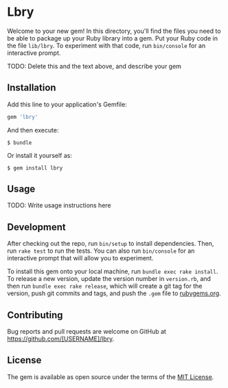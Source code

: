 # Lbry

Welcome to your new gem! In this directory, you'll find the files you need to be able to package up your Ruby library into a gem. Put your Ruby code in the file `lib/lbry`. To experiment with that code, run `bin/console` for an interactive prompt.

TODO: Delete this and the text above, and describe your gem

## Installation

Add this line to your application's Gemfile:

```ruby
gem 'lbry'
```

And then execute:

    $ bundle

Or install it yourself as:

    $ gem install lbry

## Usage

TODO: Write usage instructions here

## Development

After checking out the repo, run `bin/setup` to install dependencies. Then, run `rake test` to run the tests. You can also run `bin/console` for an interactive prompt that will allow you to experiment.

To install this gem onto your local machine, run `bundle exec rake install`. To release a new version, update the version number in `version.rb`, and then run `bundle exec rake release`, which will create a git tag for the version, push git commits and tags, and push the `.gem` file to [rubygems.org](https://rubygems.org).

## Contributing

Bug reports and pull requests are welcome on GitHub at https://github.com/[USERNAME]/lbry.


## License

The gem is available as open source under the terms of the [MIT License](http://opensource.org/licenses/MIT).

